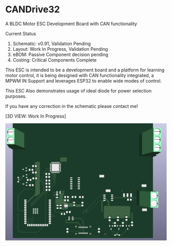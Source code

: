 # CANDrive32
A BLDC Motor ESC Development Board with CAN functionality

Current Status
1. Schematic: v0.91, Validation Pending
2. Layout: Work In Progress, Validation Pending
3. eBOM: Passive Component decision pending
4. Costing: Critical Components Complete

This ESC is intended to be a development board and a platform for learning motor control, it is being designed with CAN functionality integrated, a MPWM IN Support and leverages ESP32 to enable wide modes of control.

This ESC Also demonstrates usage of ideal diode for power selection purposes.

If you have any correction in the schematic please contact me!

[3D VIEW: Work In Progress]

![CANDrive32](images/3DView_WIP_v0.91.png)
